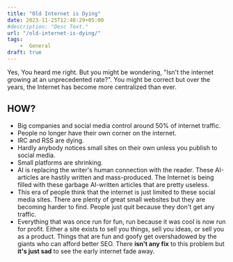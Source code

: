 ```yaml
---
title: "Old Internet is Dying"
date: 2023-11-25T12:48:29+05:00
#description: "Desc Text."
url: "/old-internet-is-dying/"
tags: 
    -  General
draft: true
---
```

Yes, You heard me right. But you might be wondering, "Isn't the internet growing at an unprecedented rate?". You might be correct but over the years, the Internet has become more centralized than ever.  
## HOW?
* Big companies and social media control around 50% of internet traffic. 
* People no longer have their own corner on the internet. 
* IRC and RSS are dying. 
* Hardly anybody notices small sites on their own unless you publish to social media. 
* Small platforms are shrinking. 
* AI is replacing the writer's human connection with the reader. These AI-articles are hastily written and mass-produced. The Internet is being filled with these garbage AI-written articles that are pretty useless. 
* This era of people think that the internet is just limited to these social media sites. There are plenty of great small websites but they are becoming harder to find. People just quit because they don't get any traffic.   
* Everything that was once run for fun, run because it was cool is now run for profit. Either a site exists to sell you things, sell you ideas, or sell you as a product. Things that are fun and goofy get overshadowed by the giants who can afford better SEO.
There **isn't any fix** to this problem but **it's just sad** to see the early internet fade away.
